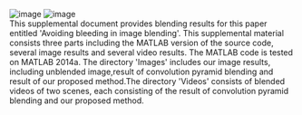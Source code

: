 ![image](https://github.com/hitminxuanwang/DeBleeding/blob/master/Images/flower/blended_convpyr.png)
![image](https://github.com/hitminxuanwang/DeBleeding/blob/master/Images/flower/blended_ours.png)<br>
This supplemental document provides blending results for this paper entitled 'Avoiding bleeding in image
blending'. This supplemental material consists three parts including the MATLAB version of the source code,
several image results and several video results. The MATLAB code  is tested on MATLAB 2014a. The directory 
'Images' includes our image results, including unblended image,result of convolution pyramid blending and
result of our proposed method.The directory 'Videos' consists  of blended videos of two scenes, each consisting of 
the result of  convolution pyramid blending and our proposed method.
